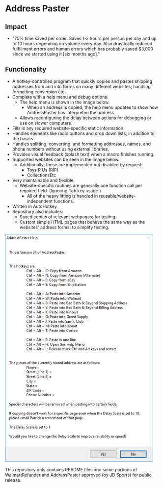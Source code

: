 # Address Paster

## Impact
* "75% time saved per order. Saves 1-2 hours per person per day and up to 10 hours depending on volume every day. Also drastically reduced fulfillment errors and human errors which has probably saved $3,000 since we started using it [six months ago]."​

## Functionality
* A hotkey-controlled program that quickly copies and pastes shipping addresses from and into forms on many different websites; handling formatting conversion etc.
* Complete with a help menu and debug options.
  * The help menu is shown in the image below.
    * When an address is copied; the help menu updates to show how AddressPaster has interpreted the address.
  * Allows reconfiguring the delay between actions for debugging or use on slower computers.
* Fills in any required website-specific static information.
* Handles elements like radio buttons and drop down lists; in addition to the basics.
* Handles splitting, converting, and formatting addresses, names, and phone numbers without using external libraries.
* Provides visual feedback (splash text) when a macro finishes running.
* Supported websites can be seen in the image below.
  * Additionally; these are implemented but disabled by request:
    * Toys R Us (RIP)
    * CollectionsEtc
* Very maintainable and flexible.
  * Website-specific routines are generally one function call per required field. (Ignoring Tab key usage.)
    * All of the heavy lifting is handled in reusable/website-independent functions.
* Written in AutoHotkey.
* Repository also includes:
  * Saved copies of relevant webpages; for testing.
  * Custom simple HTML pages that behave the same way as the websites' address forms; to simplify testing.

![help_menu](https://raw.githubusercontent.com/Patricol/JDSports-public/master/AddressPaster/AddressPaster%20Help.png)

This repository only contains README files and some portions of [WalmartRefunder](https://github.com/Patricol/JDSports-public/tree/master/WalmartRefunder#walmartrefunder) and [AddressPaster](https://github.com/Patricol/JDSports-public/tree/master/AddressPaster#address-paster) approved (by JD Sports) for public release.
